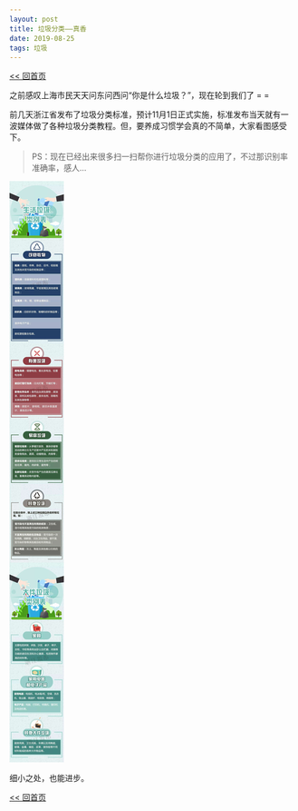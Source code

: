 ```yaml
---
layout: post
title: 垃圾分类——真香
date: 2019-08-25
tags: 垃圾
---
```


[<< 回首页](..)

之前感叹上海市民天天问东问西问“你是什么垃圾？”，现在轮到我们了 = =

前几天浙江省发布了垃圾分类标准，预计11月1日正式实施，标准发布当天就有一波媒体做了各种垃圾分类教程。但，要养成习惯学会真的不简单，大家看图感受下。

>PS：现在已经出来很多扫一扫帮你进行垃圾分类的应用了，不过那识别率准确率，感人...

![一张图学会浙江垃圾分类](/assets/img/waste.jpg)

细小之处，也能进步。

[<< 回首页](..)